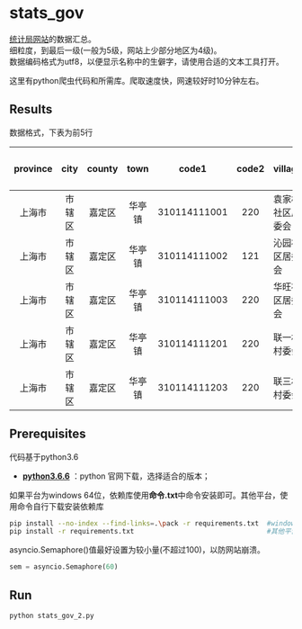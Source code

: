 # stats_gov
[统计局网站](http://www.stats.gov.cn/tjsj/tjbz/tjyqhdmhcxhfdm/2018/)的数据汇总。</br>
细粒度，到最后一级(一般为5级，网站上少部分地区为4级)。</br>
数据编码格式为utf8，以便显示名称中的生僻字，请使用合适的文本工具打开。</br>

这里有python爬虫代码和所需库。爬取速度快，网速较好时10分钟左右。

## Results
数据格式，下表为前5行

|province|city|county|town|code1|code2|village|根据code2第一位|
| :---: | :---: | :---: | :---: | :---: | :---: | :--- | :---: |
|上海市|市辖区|嘉定区|华亭镇|310114111001|220|袁家桥社区居委会|0|
|上海市|市辖区|嘉定区|华亭镇|310114111002|121|沁园社区居委会|1|
|上海市|市辖区|嘉定区|华亭镇|310114111003|220|华旺社区居委会|0|
|上海市|市辖区|嘉定区|华亭镇|310114111201|220|联一村村委会|0|
|上海市|市辖区|嘉定区|华亭镇|310114111203|220|联三村村委会|0|

## Prerequisites
代码基于python3.6
- [**python3.6.6**](https://www.python.org/downloads/release/python-366/) ：python 官网下载，选择适合的版本；

如果平台为windows 64位，依赖库使用**命令.txt**中命令安装即可。其他平台，使用命令自行下载安装依赖库
``` bash
pip install --no-index --find-links=.\pack -r requirements.txt  #windows 64位
pip install -r requirements.txt                                 #其他平台
```

asyncio.Semaphore()值最好设置为较小量(不超过100)，以防网站崩溃。
``` python
sem = asyncio.Semaphore(60)
```

## Run
``` bash
python stats_gov_2.py
```
